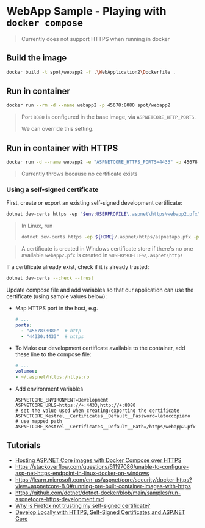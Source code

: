 # WebApp Sample - Playing with `docker compose` 

> Currently does not support HTTPS when running in docker

## Build the image

```bash
docker build -t spot/webapp2 -f .\WebApplication2\Dockerfile .  
```

## Run in container

```bash
docker run --rm -d --name webapp2 -p 45678:8080 spot/webapp2
```

> Port `8080` is configured in the base image, via `ASPNETCORE_HTTP_PORTS`.
> 
> We can override this setting.

## Run in container with HTTPS

```bash
docker run -d --name webapp2 -e "ASPNETCORE_HTTPS_PORTS=4433" -p 45678:8080 -p 54333:4433 spot/webapp2
```

> Currently throws because no certificate exists

### Using a self-signed certificate

First, create or export an existing self-signed development certificate:

```powershell
dotnet dev-certs https -ep "$env:USERPROFILE\.aspnet\https\webapp2.pfx"  -p latoccopiano -v
```

> In Linux, run
>
>  ```bash
>  dotnet dev-certs https -ep ${HOME}/.aspnet/https/aspnetapp.pfx -p latoccopiano -v
>  ```

> A certificate is created in Windows certificate store if there's no one available 
> `webapp2.pfx` is created in `%USERPROFILE%\.aspnet\https`

If a certificate already exist, check if it is already trusted:

```bash
dotnet dev-certs --check --trust
```

Update compose file and add variables so that our application can use the certificate (using sample values below):

- Map HTTPS port in the host, e.g.

  ```yaml
  # ...
  ports:
    - "45678:8080"  # http
    - "44330:4433"  # https
  ```

- To Make our development certificate available to the container, add these line to the compose file: 
  
  ```yaml
  # ...
  volumes:
  - ~/.aspnet/https:/https:ro
  ```
 
- Add environment variables

  ```console
  ASPNETCORE_ENVIRONMENT=Development
  ASPNETCORE_URLS=https://+:4433;http://+:8080
  # set the value used when creating/exporting the certificate
  ASPNETCORE_Kestrel__Certificates__Default__Password=latoccopiano
  # use mapped path
  ASPNETCORE_Kestrel__Certificates__Default__Path=/https/webapp2.pfx
  ```

## Tutorials

- [Hosting ASP.NET Core images with Docker Compose over HTTPS](https://learn.microsoft.com/en-us/aspnet/core/security/docker-compose-https?view=aspnetcore-8.0)
- https://stackoverflow.com/questions/61197086/unable-to-configure-asp-net-https-endpoint-in-linux-docker-on-windows
- https://learn.microsoft.com/en-us/aspnet/core/security/docker-https?view=aspnetcore-8.0#running-pre-built-container-images-with-https
- https://github.com/dotnet/dotnet-docker/blob/main/samples/run-aspnetcore-https-development.md
- [Why is Firefox not trusting my self-signed certificate?](https://stackoverflow.com/a/77009337)
- [Develop Locally with HTTPS, Self-Signed Certificates and ASP.NET Core](https://www.humankode.com/asp-net-core/develop-locally-with-https-self-signed-certificates-and-asp-net-core/)